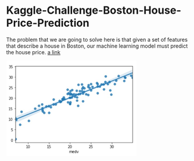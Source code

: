 # Kaggle-Challenge-Boston-House-Price-Prediction

The problem that we are going to solve here is that given a set of features that describe a house in Boston, our machine learning model must predict the house price.
[a link](https://www.kaggle.com/shreayan98c/boston-house-price-prediction)

<p align="left">
  <img src="boston hp plot.jpg" width="350" alt="">
</p
